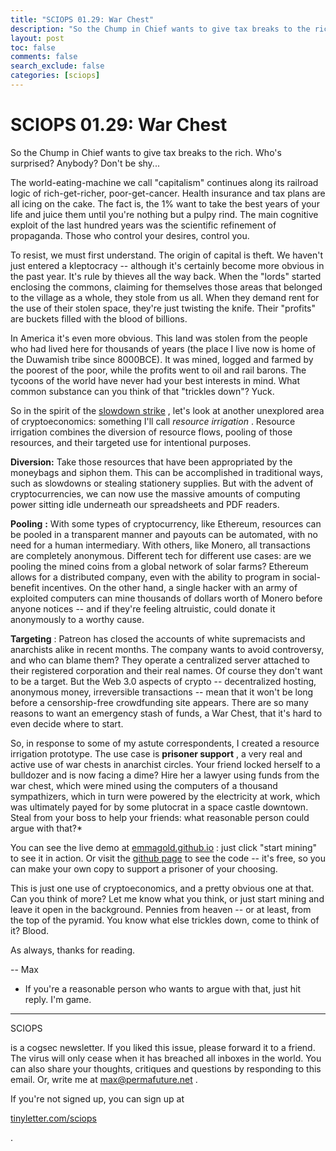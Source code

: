```yaml
---
title: "SCIOPS 01.29: War Chest"
description: "So the Chump in Chief wants to give tax breaks to the rich"
layout: post
toc: false
comments: false
search_exclude: false
categories: [sciops]
---
```



 SCIOPS 01.29: War Chest
=========================


So the Chump in Chief wants to give tax breaks to the rich. Who's surprised? Anybody? Don't be shy...
  

  

The world-eating-machine we call "capitalism" continues along its railroad logic of rich-get-richer, poor-get-cancer. Health insurance and tax plans are all icing on the cake. The fact is, the 1% want to take the best years of your life and juice them until you're nothing but a pulpy rind. The main cognitive exploit of the last hundred years was the scientific refinement of propaganda. Those who control your desires, control you.
  

  

To resist, we must first understand. The origin of capital is theft. We haven't just entered a kleptocracy -- although it's certainly become more obvious in the past year. It's rule by thieves all the way back. When the "lords" started enclosing the commons, claiming for themselves those areas that belonged to the village as a whole, they stole from us all. When they demand rent for the use of their stolen space, they're just twisting the knife. Their "profits" are buckets filled with the blood of billions.
  

  

In America it's even more obvious. This land was stolen from the people who had lived here for thousands of years (the place I live now is home of the Duwamish tribe since 8000BCE). It was mined, logged and farmed by the poorest of the poor, while the profits went to oil and rail barons. The tycoons of the world have never had your best interests in mind. What common substance can you think of that "trickles down"? Yuck.
  

  

So in the spirit of the
[slowdown strike](https://en.wikipedia.org/wiki/Slowdown)
, let's look at another unexplored area of cryptoeconomics: something I'll call
*resource irrigation*
. Resource irrigation combines the diversion of resource flows, pooling of those resources, and their targeted use for intentional purposes.
  

  

**Diversion:**
Take those resources that have been appropriated by the moneybags and siphon them. This can be accomplished in traditional ways, such as slowdowns or stealing stationery supplies. But with the advent of cryptocurrencies, we can now use the massive amounts of computing power sitting idle underneath our spreadsheets and PDF readers.
  

  

**Pooling**
**:**
With some types of cryptocurrency, like Ethereum, resources can be pooled in a transparent manner and payouts can be automated, with no need for a human intermediary. With others, like Monero, all transactions are completely anonymous. Different tech for different use cases: are we pooling the mined coins from a global network of solar farms? Ethereum allows for a distributed company, even with the ability to program in social-benefit incentives. On the other hand, a single hacker with an army of exploited computers can mine thousands of dollars worth of Monero before anyone notices -- and if they're feeling altruistic, could donate it anonymously to a worthy cause.
  

  

**Targeting**
: Patreon has closed the accounts of white supremacists and anarchists alike in recent months. The company wants to avoid controversy, and who can blame them? They operate a centralized server attached to their registered corporation and their real names. Of course they don't want to be a target. But the Web 3.0 aspects of crypto -- decentralized hosting, anonymous money, irreversible transactions -- mean that it won't be long before a censorship-free crowdfunding site appears. There are so many reasons to want an emergency stash of funds, a War Chest, that it's hard to even decide where to start.
  

  

So, in response to some of my astute correspondents, I created a resource irrigation prototype. The use case is
**prisoner support**
, a very real and active use of war chests in anarchist circles. Your friend locked herself to a bulldozer and is now facing a dime? Hire her a lawyer using funds from the war chest, which were mined using the computers of a thousand sympathizers, which in turn were powered by the electricity at work, which was ultimately payed for by some plutocrat in a space castle downtown. Steal from your boss to help your friends: what reasonable person could argue with that?*
  

  

You can see the live demo at
[emmagold.github.io](https://emmagold.github.io/)
: just click "start mining" to see it in action. Or visit the
[github page](https://github.com/emmagold)
to see the code -- it's free, so you can make your own copy to support a prisoner of your choosing.
  

  

This is just one use of cryptoeconomics, and a pretty obvious one at that. Can you think of more? Let me know what you think, or just start mining and leave it open in the background. Pennies from heaven -- or at least, from the top of the pyramid. You know what else trickles down, come to think of it? Blood.
  

  

As always, thanks for reading.
  

-- Max
  

  

* If you're a reasonable person who wants to argue with that, just hit reply. I'm game.
  



---




 SCIOPS
 

 is a cogsec newsletter. If you liked this issue, please forward it to a friend. The virus will only cease when it has breached all inboxes in the world. You can also share your thoughts, critiques and questions by responding to this email. Or, write me at
 [max@permafuture.net](mailto:max@permafuture.net) 
 .
   

  

 If you're not signed up, you can sign up at
 
[tinyletter.com/sciops](http://tinyletter.com/sciops) 

 .
 
